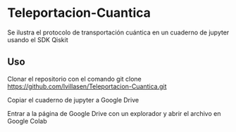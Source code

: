 # Teleportacion-Cuantica
Se ilustra el protocolo de transportación cuántica en un cuaderno de jupyter usando el SDK Qiskit

## Uso

 Clonar el repositorio con el comando git clone https://github.com/lvillasen/Teleportacion-Cuantica.git
 
 Copiar el cuaderno de jupyter a Google Drive
 
 Entrar a la página de Google Drive con un explorador y abrir el archivo en Google Colab
